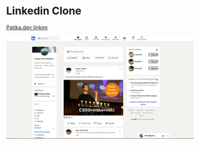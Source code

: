 # Linkedin Clone

[Patika.dev linkim](https://app.patika.dev/akslepis)

![resim](/Bootstrap/LinkedinClone/linkedinClone.png)
